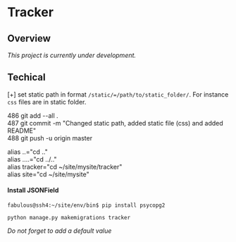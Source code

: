 # Tracker
## Overview
*This project is currently under development.*
## Techical

[+] set static path in format ```/static/=/path/to/static_folder/```. For instance ```css``` files are in static folder.

  486  git add --all .                                                                                                                      
  487  git commit -m "Changed static path, added static file (css) and added README"                                                        
  488  git push -u origin master

alias ..="cd .."                                                                                                                            
alias ....="cd ../.."                                                                                                                       
alias tracker="cd ~/site/mysite/tracker"                                                                                                    
alias site="cd ~/site/mysite"

#### Install JSONField

```fabulous@ssh4:~/site/env/bin$ pip install psycopg2```

```python manage.py makemigrations tracker```

*Do not forget to add a default value*
